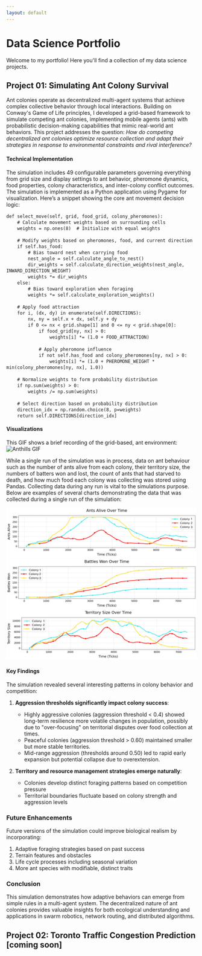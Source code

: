 ```yaml
---
layout: default
---
```

   
# Data Science Portfolio
Welcome to my portfolio! Here you'll find a collection of my data science projects.
   
   
## **Project 01: Simulating Ant Colony Survival**
Ant colonies operate as decentralized multi-agent systems that achieve complex collective behavior through local interactions. Building on Conway's Game of Life principles, I developed a grid-based framework to simulate competing ant colonies, implementing mobile agents (ants) with probabilistic decision-making capabilities that mimic real-world ant behaviors. This project addresses the question: *How do competing decentralized ant colonies optimize resource collection and adapt their strategies in response to environmental constraints and rival interference?*

#### Technical Implementation
The simulation includes 49 configurable parameters governing everything from grid size and display settings to ant behavior, pheromone dynamics, food properties, colony characteristics, and inter-colony conflict outcomes. The simulation is implemented as a Python application using Pygame for visualization. Here’s a snippet showing the core ant movement decision logic:

```
def select_move(self, grid, food_grid, colony_pheromones):
    # Calculate movement weights based on surrounding cells
    weights = np.ones(8)  # Initialize with equal weights
    
    # Modify weights based on pheromones, food, and current direction
    if self.has_food:
        # Bias toward nest when carrying food
        nest_angle = self.calculate_angle_to_nest()
        dir_weights = self.calculate_direction_weights(nest_angle, INWARD_DIRECTION_WEIGHT)
        weights *= dir_weights
    else:
        # Bias toward exploration when foraging
        weights *= self.calculate_exploration_weights()
    
    # Apply food attraction
    for i, (dx, dy) in enumerate(self.DIRECTIONS):
        nx, ny = self.x + dx, self.y + dy
        if 0 <= nx < grid.shape[1] and 0 <= ny < grid.shape[0]:
            if food_grid[ny, nx] > 0:
                weights[i] *= (1.0 + FOOD_ATTRACTION)
            
            # Apply pheromone influence
            if not self.has_food and colony_pheromones[ny, nx] > 0:
                weights[i] *= (1.0 + PHEROMONE_WEIGHT * min(colony_pheromones[ny, nx], 1.0))
    
    # Normalize weights to form probability distribution
    if np.sum(weights) > 0:
        weights /= np.sum(weights)
        
    # Select direction based on probability distribution
    direction_idx = np.random.choice(8, p=weights)
    return self.DIRECTIONS[direction_idx]
```

#### Visualizations
This GIF shows a brief recording of the grid-based, ant environment:
![Anthills GIF](/assets/images/ant-images/anthills.gif)

While a single run of the simulation was in process, data on ant behaviour such as the number of ants alive from each colony, their territory size, the numbers of batters won and lost, the count of ants that had starved to death, and how much food each colony was collecting was stored using Pandas. Collecting data during any run is vital to the simulations purpose. Below are examples of several charts demonstrating the data that was collected during a single run of the simulation:

![Anthills GIF](/assets/images/ant-images/ants_alive_chart.png)
![Anthills GIF](/assets/images/ant-images/battles_won_chart.png)
![Anthills GIF](/assets/images/ant-images/territory_size_chart.png)


#### Key Findings

The simulation revealed several interesting patterns in colony behavior and competition:

1. **Aggression thresholds significantly impact colony success**:
   - Highly aggressive colonies (aggression threshold < 0.4) showed long-term resilience more volatile changes in population, possibly due to "over-focusing" on territorial disputes over food collection at times.
   - Peaceful colonies (aggression threshold > 0.60) maintained smaller but more stable territories.
   - Mid-range aggression (thresholds around 0.50) led to rapid early expansion but potential collapse due to overextension.

2. **Territory and resource management strategies emerge naturally**:
   - Colonies develop distinct foraging patterns based on competition pressure
   - Territorial boundaries fluctuate based on colony strength and aggression levels

### Future Enhancements

Future versions of the simulation could improve biological realism by incorporating:

1. Adaptive foraging strategies based on past success
2. Terrain features and obstacles
3. Life cycle processes including seasonal variation
4. More ant species with modifiable, distinct traits

### Conclusion

This simulation demonstrates how adaptive behaviors can emerge from simple rules in a multi-agent system. The decentralized nature of ant colonies provides valuable insights for both ecological understanding and applications in swarm robotics, network routing, and distributed algorithms.


## **Project 02: Toronto Traffic Congestion Prediction [coming soon]**
